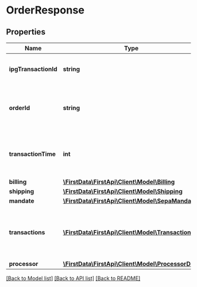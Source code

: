 # OrderResponse

## Properties
Name | Type | Description | Notes
------------ | ------------- | ------------- | -------------
**ipgTransactionId** | **string** | The response transaction ID | [optional] 
**orderId** | **string** | Client order ID if supplied by client, otherwise the order ID | [optional] 
**transactionTime** | **int** | The transaction time in seconds since Epoch | [optional] 
**billing** | [**\FirstData\FirstApi\Client\Model\Billing**](Billing.md) |  | [optional] 
**shipping** | [**\FirstData\FirstApi\Client\Model\Shipping**](Shipping.md) |  | [optional] 
**mandate** | [**\FirstData\FirstApi\Client\Model\SepaMandate**](SepaMandate.md) |  | [optional] 
**transactions** | [**\FirstData\FirstApi\Client\Model\Transaction[]**](Transaction.md) | Required for some payment methods (for example, Klarna) | [optional] 
**processor** | [**\FirstData\FirstApi\Client\Model\ProcessorData**](ProcessorData.md) |  | [optional] 

[[Back to Model list]](../README.md#documentation-for-models) [[Back to API list]](../README.md#documentation-for-api-endpoints) [[Back to README]](../README.md)


